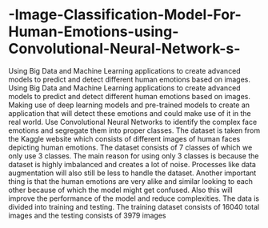 # -Image-Classification-Model-For-Human-Emotions-using-Convolutional-Neural-Network-s-
 Using Big Data and Machine Learning applications to create advanced models to predict and  detect different human emotions based on images. 
 Using Big Data and Machine Learning applications to create advanced models to predict and
 detect different human emotions based on images. Making use of deep learning models and
 pre-trained models to create an application that will detect these emotions and could make
 use of it in the real world. Use Convolutional Neural Networks to identify the complex face
 emotions and segregate them into proper classes.
  The dataset is taken from the Kaggle website which consists of different images of human
 faces depicting human emotions. The dataset consists of 7 classes of which we only use 3
 classes. The main reason for using only 3 classes is because the dataset is highly imbalanced
 and creates a lot of noise. Processes like data augmentation will also still be less to handle the
 dataset.
 Another important thing is that the human emotions are very alike and similar looking to each
 other because of which the model might get confused. Also this will improve the
 performance of the model and reduce complexities. The data is divided into training and
 testing. The training dataset consists of 16040 total images and the testing consists of 3979
 images
